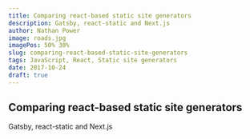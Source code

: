 ```yaml
---
title: Comparing react-based static site generators
description: Gatsby, react-static and Next.js
author: Nathan Power
image: roads.jpg
imagePos: 50% 30%
slug: comparing-react-based-static-site-generators
tags: JavaScript, React, Static site generators
date: 2017-10-24
draft: true
---
```


## Comparing react-based static site generators

Gatsby, react-static and Next.js
